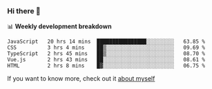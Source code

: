 ### Hi there 👋

<!--
**HondryTravis/HondryTravis** is a ✨ _special_ ✨ repository because its `README.md` (this file) appears on your GitHub profile.

Here are some ideas to get you started:

- 🔭 I’m currently working on ...
- 🌱 I’m currently learning ...
- 👯 I’m looking to collaborate on ...
- 🤔 I’m looking for help with ...
- 💬 Ask me about ...
- 📫 How to reach me: ...
- 😄 Pronouns: ...
- ⚡ Fun fact: ...
-->

<!-- [![travis's github stats](https://github-readme-stats.vercel.app/api?username=HondryTravis)](https://github.com/anuraghazra/github-readme-stats)  -->
<!-- ![travis's github stats](https://github-readme-stats.anuraghazra1.vercel.app/api/top-langs/?username=HondryTravis&theme=nord&layout=compact) -->

📊 **Weekly development breakdown**

<!--START_SECTION:waka-->
```text
JavaScript   20 hrs 14 mins  ████████████████░░░░░░░░░   63.85 % 
CSS          3 hrs 4 mins    ██▒░░░░░░░░░░░░░░░░░░░░░░   09.69 % 
TypeScript   2 hrs 45 mins   ██▒░░░░░░░░░░░░░░░░░░░░░░   08.70 % 
Vue.js       2 hrs 43 mins   ██░░░░░░░░░░░░░░░░░░░░░░░   08.61 % 
HTML         2 hrs 8 mins    █▓░░░░░░░░░░░░░░░░░░░░░░░   06.75 % 
```
<!--END_SECTION:waka-->

If you want to know more, check out it [about myself](https://hondrytravis.github.io/)
